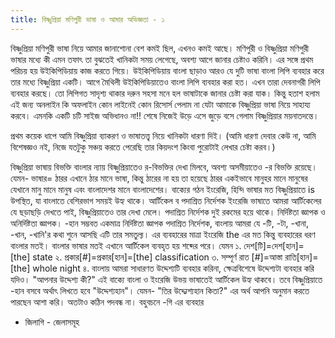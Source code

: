 ```yaml
---
title: বিষ্ণুপ্রিয়া মণিপুরী ভাষা ও আমার অভিজ্ঞতা - ১
---
```

বিষ্ণুপ্রিয়া মণিপুরী ভাষা নিয়ে  আমার জানাশোনা বেশ কমই ছিল, এখনও কমই আছে। মণিপুরী ও বিষ্ণুপ্রিয়া মণিপুরী ভাষার মধ্যে কী এমন তফাৎ তা বুঝতেই খানিকটা সময় লেগেছে, অবশ্য আগে জানার চেষ্টাও করিনি। এর সঙ্গে প্রথম পরিচয় হয় উইকিপিডিয়ায় কাজ করতে গিয়ে। উইকিপিডিয়ায় বাংলা ছাড়াও আরও যে দুটি ভাষা বাংলা লিপি ব্যবহার করে তার মধ্যে বিষ্ণুপ্রিয়া একটি। আগে মৈথিলী উইকিপিডিয়াতেও বাংলা লিপি ব্যবহার করা হত। এখন তারা দেবনাগরী লিপি ব্যবহার করছে।  তো লিপিগত সাদৃশ্য থাকার দরুন সহসা মনে হল ভাষাটাকে জানার চেষ্টা করা যাক। কিন্তু হতাশ হলাম এই জন্য অনলাইন কি অফলাইন কোন লাইনেই কোন রিসোর্স পেলাম না যেটা আমাকে বিষ্ণুপ্রিয়া ভাষা নিয়ে সাহায্য করবে। এমনকি একটি চটি সাইজ অভিধানও না!! শেষে নিজেই উড়ে এসে জুড়ে বসে গেলাম বিষ্ণুপ্রিয়ার ময়নাতদন্তে।

প্রথম কয়েক ধাপে আমি বিষ্ণুপ্রিয়া ব্যাকরণ ও ভাষাতত্ত্ব নিয়ে খানিকটা ধারণা  দিই। (আমি ধারণা দেবার কেউ না, আমি বিশেষজ্ঞও নই, নিজে যতটুকু সঞ্চয় করতে পেরেছি তার কিয়দংশ কিংবা পুরোটাই লেখার চেষ্টা করব।)



বিষ্ণুপ্রিয়া ভাষায় বিভক্তি
বাংলার ন্যায় বিষ্ণুপ্রিয়াতেও র-বিভক্তির দেখা মিলবে, অবশ্য অসমীয়াতেও -র বিভক্তি রয়েছে। 
যেমন- ভাষার= ঠারর
এখানে ঠার মানে ভাষা, কিন্তু ঠারের না হয় তা হয়েছে ঠারর
একইভাবে মানুহর মানে মানুষের যেখানে মানু মানে মানুষ এবং বাংলাদেশর মানে বাংলাদেশের। 
বাক্যের গঠন
ইংরেজি, হিন্দি ভাষার মত বিষ্ণুপ্রিয়াতে is উপস্থিত, যা বাংলাতে বেশিরভাগ সময়ই উহ্য থাকে। 
আর্টিকেল ব পদাশ্রিত নির্দেশক
ইংরেজি ভাষাতে আমরা আর্টিকেলের যে ছড়াছড়ি দেখতে পাই, বিষ্ণুপ্রিয়াতেও তার দেখা মেলে। পদাশ্রিত নির্দেশক দুই রকমের হয়ে থাকে। নির্দিষ্টতা জ্ঞাপক ও অনির্দিষ্টতা জ্ঞাপক। -হান সম্ভবত একমাত্র নির্দিষ্টতা জ্ঞাপক পদাশ্রিত নির্দেশক, বাংলায় আমরা যে -টি, -টা, -খানা, -খান, -খানি'র কথা শুনে আসছি এটি তার সমতুল্য। এর ব্যবহারের মাত্রা ইংরেজি the এর মত কিন্তু ব্যবহারের ধরণ বাংলার মতই। বাংলার ভাষার মতই এখানে আর্টিকেল ব্যবহৃত হয় শব্দের পরে। যেমন 
১. দেশ[টি]=দেশ[হান]= [the] state
২. প্রকার[#]=প্রকার[হান]=[the] classification
৩. সম্পূর্ণ রাত [#]=আস্তা  রাতি[হান]= [the] whole night
৪. বাংলায় আমরা সাধারণত উদ্দেশ্যটি ব্যবহার করিনা, ক্ষেত্রবিশেষে উদ্দেশ্যটা ব্যবহার করি যদিও। "আপনার উদ্দেশ্য কী?" এই বাক্যে বাংলা ও ইংরেজি উভয় ভাষাতেই আর্টিকেল উহ্য থাকবে। তবে বিষ্ণুপ্রিয়াতে -হান বসবে অর্থাৎ লিখতে হবে "উদ্দেশ্যহান"। 
যেমন- "তির উদ্দ্যেশ্যহান কিতা?" এর অর্থ আপনি অনুমান করতে পারছেন আশা করি। অতটাও কঠিন পদবন্ধ না।
বহুবচনে -গি এর ব্যবহার
* জিলাগি - জেলাসমূহ